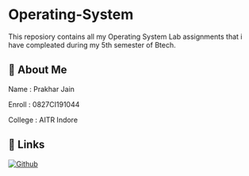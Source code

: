 
# Operating-System

This reposiory contains all my Operating System Lab assignments that i have compleated during my 5th semester of Btech.





## 🚀 About Me
Name : Prakhar Jain

Enroll : 0827CI191044

College : AITR Indore


## 🔗 Links
[![Github](https://res.cloudinary.com/practicaldev/image/fetch/s--i_sb3chq--/c_imagga_scale,f_auto,fl_progressive,h_900,q_auto,w_1600/https://thepracticaldev.s3.amazonaws.com/i/fk0849hvg2rt13bpqhjy.jpg)](https://github.com/Prakharjain1211/Operating-System)
